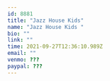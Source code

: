 ```yaml
---
id: 8881
title: "Jazz House Kids"
name: "Jazz House Kids "
bio: ""
link: ""
time: 2021-09-27T12:36:10.989Z
email: ""
venmo: ???
paypal: ???
---
```

